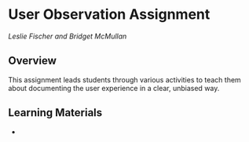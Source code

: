 # User Observation Assignment

_Leslie Fischer and Bridget McMullan_

## Overview

This assignment leads students through various activities to teach them about documenting the user experience in a clear, unbiased way.

## Learning Materials

-
